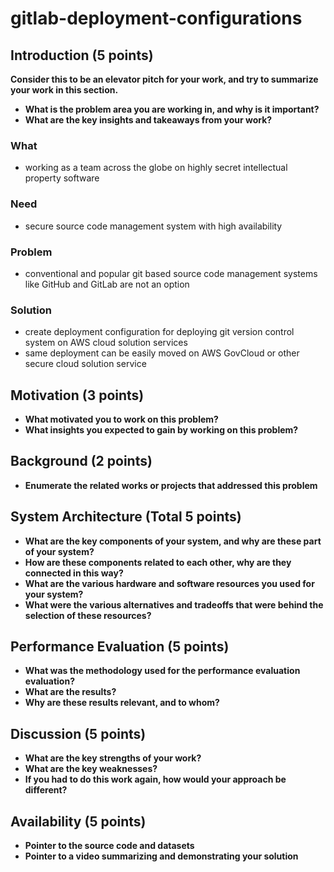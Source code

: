 # gitlab-deployment-configurations


## Introduction  (5 points)
__Consider this to be an elevator pitch for your work, and try to summarize your work in this section.__
 - __What is the problem area you are working in, and why is it important?__
 - __What are the key insights and takeaways from your work?__

### What
 - working as a team across the globe on highly secret intellectual property software

### Need
 - secure source code management system with high availability

### Problem
 - conventional and popular git based source code management systems like GitHub and GitLab are not an option

### Solution
 - create deployment configuration for deploying git version control system on AWS cloud solution services
 - same deployment can be easily moved on AWS GovCloud or other secure cloud solution service

## Motivation  (3 points)
 - __What motivated you to work on this problem?__
 - __What insights you expected to gain by working on this problem?__


## Background (2 points)
 - __Enumerate the related works or projects that addressed this problem__

## System Architecture (Total 5 points)

 - __What are the key components of your system, and why are these part of your system?__
 - __How are these components related to each other,  why are they connected in this way?__
 - __What are the various hardware and software resources you used for your system?__
 - __What were the various alternatives and tradeoffs that were behind the selection of these resources?__


## Performance Evaluation (5 points)

 - __What was the methodology used for the performance evaluation evaluation?__
 - __What are the results?__
 - __Why are these results relevant, and to whom?__

## Discussion (5 points)
 - __What are the key strengths of your work?__
 - __What are the key weaknesses?__
 - __If you had to do this work again, how would your approach be different?__

## Availability (5 points)
 - __Pointer to the source code and datasets__
 - __Pointer to a video summarizing and demonstrating your solution__
